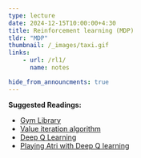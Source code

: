 ```yaml
---
type: lecture
date: 2024-12-15T10:00:00+4:30
title: Reinforcement learning (MDP)
tldr: "MDP"
thumbnail: /_images/taxi.gif
links: 
    - url: /rl1/
      name: notes

hide_from_announcments: true
---
```


**Suggested Readings:**

- [Gym Library](https://www.gymlibrary.dev/)
- [Value iteration algorithm](https://www.geeksforgeeks.org/implement-value-iteration-in-python/)
- [Deep Q Learning](https://pytorch.org/tutorials/intermediate/reinforcement_q_learning.html )
- [Playing Atri with Deep Q learning](https://arxiv.org/pdf/1312.5602)
